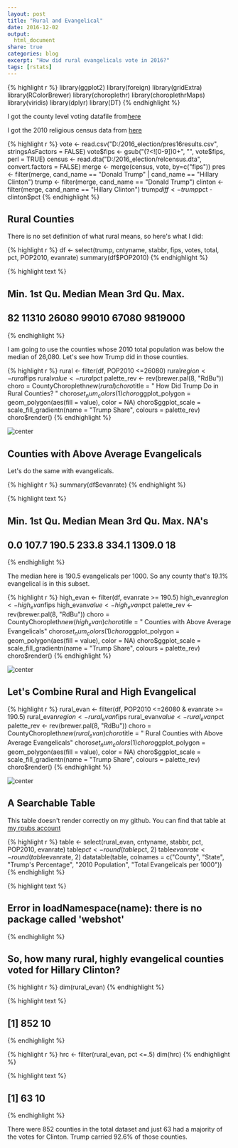 ```yaml
---
layout: post
title: "Rural and Evangelical"
date: 2016-12-02
output:
  html_document
share: true
categories: blog
excerpt: "How did rural evangelicals vote in 2016?"
tags: [rstats]
---
```




{% highlight r %}
library(ggplot2)
library(foreign)
library(gridExtra)
library(RColorBrewer)
library(choroplethr)
library(choroplethrMaps)
library(viridis)
library(dplyr)
library(DT)
{% endhighlight %}

I got the county level voting datafile from[here](https://github.com/mkearney/presidential_election_county_results_2016)

I got the 2010 religious census data from [here](http://www.thearda.com/Archive/Files/Descriptions/RCMSCY10.asp)


{% highlight r %}
vote <- read.csv("D:/2016_election/pres16results.csv", stringsAsFactors = FALSE)
vote$fips <- gsub("(?<![0-9])0+", "", vote$fips, perl = TRUE)
census <- read.dta("D:/2016_election/relcensus.dta", convert.factors = FALSE)
merge <- merge(census, vote, by=c("fips"))
pres <- filter(merge, cand_name == "Donald Trump" | cand_name == "Hillary Clinton")
trump <- filter(merge, cand_name == "Donald Trump")
clinton <- filter(merge, cand_name == "Hillary Clinton")
trump$diff <- trump$pct - clinton$pct
{% endhighlight %}

## Rural Counties 

There is no set definition of what rural means, so here's what I did: 


{% highlight r %}
df <- select(trump, cntyname, stabbr, fips, votes, total, pct, POP2010, evanrate)
summary(df$POP2010)
{% endhighlight %}



{% highlight text %}
##    Min. 1st Qu.  Median    Mean 3rd Qu.    Max. 
##      82   11310   26080   99010   67080 9819000
{% endhighlight %}

I am going to use the counties whose 2010 total population was below the median of 26,080. Let's see how Trump did in those counties. 



{% highlight r %}
rural <- filter(df, POP2010 <=26080)
rural$region <- rural$fips
rural$value <- rural$pct
palette_rev <- rev(brewer.pal(8, "RdBu"))
choro = CountyChoropleth$new(rural)
choro$title = "                         How Did Trump Do in Rural Counties?                                "
choro$set_num_colors(1)
choro$ggplot_polygon = geom_polygon(aes(fill = value), color = NA)
choro$ggplot_scale = scale_fill_gradientn(name = "Trump Share", colours = palette_rev)
choro$render()
{% endhighlight %}

![center](/figs/wapo/unnamed-chunk-4-1.png)

## Counties with Above Average Evangelicals

Let's do the same with evangelicals. 


{% highlight r %}
summary(df$evanrate)
{% endhighlight %}



{% highlight text %}
##    Min. 1st Qu.  Median    Mean 3rd Qu.    Max.    NA's 
##     0.0   107.7   190.5   233.8   334.1  1309.0      18
{% endhighlight %}

The median here is 190.5 evangelicals per 1000. So any county that's 19.1% evangelical is in this subset. 


{% highlight r %}
high_evan <- filter(df, evanrate >= 190.5)
high_evan$region <- high_evan$fips
high_evan$value <- high_evan$pct
palette_rev <- rev(brewer.pal(8, "RdBu"))
choro = CountyChoropleth$new(high_evan)
choro$title = "                                   Counties with Above Average Evangelicals"
choro$set_num_colors(1)
choro$ggplot_polygon = geom_polygon(aes(fill = value), color = NA)
choro$ggplot_scale = scale_fill_gradientn(name = "Trump Share", colours = palette_rev)
choro$render()
{% endhighlight %}

![center](/figs/wapo/unnamed-chunk-6-1.png)

## Let's Combine Rural and High Evangelical


{% highlight r %}
rural_evan <- filter(df, POP2010 <=26080 & evanrate >= 190.5)
rural_evan$region <- rural_evan$fips
rural_evan$value <- rural_evan$pct
palette_rev <- rev(brewer.pal(8, "RdBu"))
choro = CountyChoropleth$new(rural_evan)
choro$title = "                                   Rural Counties with Above Average Evangelicals"
choro$set_num_colors(1)
choro$ggplot_polygon = geom_polygon(aes(fill = value), color = NA)
choro$ggplot_scale = scale_fill_gradientn(name = "Trump Share", colours = palette_rev)
choro$render()
{% endhighlight %}

![center](/figs/wapo/unnamed-chunk-7-1.png)

## A Searchable Table

This table doesn't render correctly on my github. You can find that table at [my rpubs account](http://rpubs.com/ryanburge/rural_evangelical)


{% highlight r %}
table <- select(rural_evan, cntyname, stabbr, pct, POP2010, evanrate)
table$pct <- round(table$pct, 2)
table$evanrate <- round(table$evanrate, 2)
datatable(table, colnames =  c("County", "State", "Trump's Percentage", "2010 Population", "Total Evangelicals per 1000"))
{% endhighlight %}



{% highlight text %}
## Error in loadNamespace(name): there is no package called 'webshot'
{% endhighlight %}

## So, how many rural, highly evangelical counties voted for Hillary Clinton?


{% highlight r %}
dim(rural_evan)
{% endhighlight %}



{% highlight text %}
## [1] 852  10
{% endhighlight %}



{% highlight r %}
hrc <- filter(rural_evan, pct <=.5)
dim(hrc)
{% endhighlight %}



{% highlight text %}
## [1] 63 10
{% endhighlight %}

There were 852 counties in the total dataset and just 63 had a majority of the votes for Clinton. Trump carried 92.6% of those counties.  


